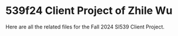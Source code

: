 # 539f24 Client Project of Zhile Wu
Here are all the related files for the Fall 2024 SI539 Client Project.
